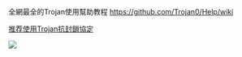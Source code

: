 全網最全的Trojan使用幫助教程 https://github.com/Trojan0/Help/wiki

<p><a href="https://trojan0.github.io/" target="_blank">推荐使用Trojan抗封鎖協定</a></p>
<a href="https://trojan0.github.io/">
<img border="0" src="https://raw.githubusercontent.com/Trojan0/Trojan/master/img/tj.png" />
</a>

